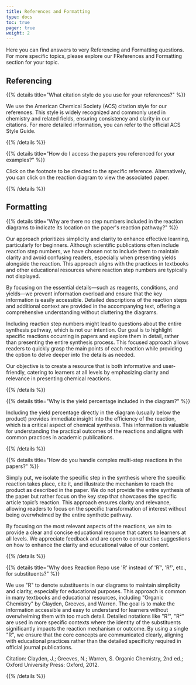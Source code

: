 ```yaml
---
title: References and Formatting
type: docs
toc: true
pager: true
weight: 2
---
```


Here you can find answers to very Referencing and Formatting questions. For more specific topics, please explore our FReferences and Formatting section for your topic.

## Referencing

{{% details title="What citation style do you use for your references?" %}}

We use the American Chemical Society (ACS) citation style for our references. This style is widely recognized and commonly used in chemistry and related fields, ensuring consistency and clarity in our citations. For more detailed information, you can refer to the official ACS Style Guide.

{{% /details %}}

{{% details title="How do I access the papers you referenced for your examples?" %}}

Click on the footnote to be directed to the specific reference. Alternatively, you can click on the reaction diagram to view the associated paper.

{{% /details %}}

## Formatting

{{% details title="Why are there no step numbers included in the reaction diagrams to indicate its location on the paper's reaction pathway?" %}}

Our approach prioritizes simplicity and clarity to enhance effective learning, particularly for beginners. Although scientific publications often include reaction step numbers, we have chosen not to include them to maintain clarity and avoid confusing readers, especially when presenting yields alongside the reaction. This approach aligns with the practices in textbooks and other educational resources where reaction step numbers are typically not displayed.

By focusing on the essential details—such as reagents, conditions, and yields—we prevent information overload and ensure that the key information is easily accessible. Detailed descriptions of the reaction steps and additional context are provided in the accompanying text, offering a comprehensive understanding without cluttering the diagrams.

Including reaction step numbers might lead to questions about the entire synthesis pathway, which is not our intention. Our goal is to highlight specific reactions occurring in papers and explore them in detail, rather than presenting the entire synthesis process. This focused approach allows readers to quickly grasp the main points of each reaction while providing the option to delve deeper into the details as needed.

Our objective is to create a resource that is both informative and user-friendly, catering to learners at all levels by emphasizing clarity and relevance in presenting chemical reactions.

{{% /details %}}

{{% details title="Why is the yield percentage included in the diagram?" %}}

Including the yield percentage directly in the diagram (usually below the product) provides immediate insight into the efficiency of the reaction, which is a critical aspect of chemical synthesis. This information is valuable for understanding the practical outcomes of the reactions and aligns with common practices in academic publications.

{{% /details %}}

{{% details title="How do you handle complex multi-step reactions in the papers?" %}}

Simply put, we isolate the specific step in the synthesis where the specific reaction takes place, cite it, and illustrate the mechanism to reach the product as described in the paper. We do not provide the entire synthesis of the paper but rather focus on the key step that showcases the specific article topic’s reaction. This approach ensures clarity and relevance, allowing readers to focus on the specific transformation of interest without being overwhelmed by the entire synthetic pathway.

By focusing on the most relevant aspects of the reactions, we aim to provide a clear and concise educational resource that caters to learners at all levels. We appreciate feedback and are open to constructive suggestions on how to enhance the clarity and educational value of our content.

{{% /details %}}

{{% details title="Why does Reaction Repo use 'R' instead of 'R¹', 'R²', etc., for substituents?" %}}

We use "R" to denote substituents in our diagrams to maintain simplicity and clarity, especially for educational purposes. This approach is common in many textbooks and educational resources, including "Organic Chemistry" by Clayden, Greeves, and Warren. The goal is to make the information accessible and easy to understand for learners without overwhelming them with too much detail. Detailed notations like "R¹", "R²" are used in more specific contexts where the identity of the substituents significantly impacts the reaction mechanism or outcome. By using a single "R", we ensure that the core concepts are communicated clearly, aligning with educational practices rather than the detailed specificity required in official journal publications.

Citation:
Clayden, J.; Greeves, N.; Warren, S. Organic Chemistry, 2nd ed.; Oxford University Press: Oxford, 2012.

{{% /details %}}